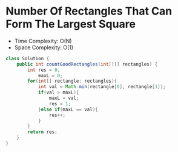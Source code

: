 # Number Of Rectangles That Can Form The Largest Square

- Time Complexity: O(N)
- Space Complexity: O(1)

```java
class Solution {
    public int countGoodRectangles(int[][] rectangles) {
        int res = 0,
            maxL = 0;
        for(int[] rectangle: rectangles){
            int val = Math.min(rectangle[0], rectangle[1]);
            if(val > maxL){
                maxL = val;
                res = 1;
            }else if(maxL == val){
                res++;
            }
        }
        return res;
    }
}
```

